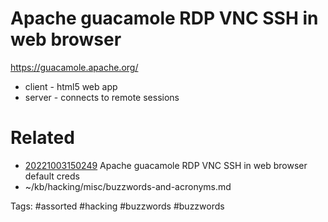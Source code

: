 # Apache guacamole RDP VNC SSH in web browser
https://guacamole.apache.org/
- client - html5 web app
- server - connects to remote sessions

# Related
- [20221003150249](/zet/20221003150249/README.md) Apache guacamole RDP VNC SSH in web browser default creds
- ~/kb/hacking/misc/buzzwords-and-acronyms.md

Tags:
    #assorted #hacking #buzzwords #buzzwords
